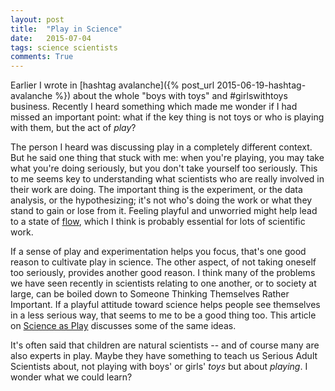 ```yaml
---
layout: post
title:  "Play in Science"
date:   2015-07-04
tags: science scientists
comments: True
---
```


Earlier I wrote in [hashtag avalanche]({% post_url 2015-06-19-hashtag-avalanche %}) about the whole
"boys with toys" and #girlswithtoys business. Recently I heard something which made me wonder if
I had missed an important point: what if the key thing is not toys or who is playing with them, but the act of *play*?

The person I heard was discussing play in a completely different context. But he said one thing that stuck with me:
when you're playing, you may take what you're doing seriously, but you don't take yourself too seriously.
This to me seems key to understanding what scientists who are really involved in their work are doing.
The important thing is the experiment, or the data analysis, or the hypothesizing; it's not who's doing
the work or what they stand to gain or lose from it. Feeling playful and unworried
might help lead to a state of [flow](http://www.pursuit-of-happiness.org/science-of-happiness/getting-in-the-flow/),
which I think is probably essential for lots of scientific work.

If a sense of play and experimentation helps you focus, that's one good reason to cultivate play in science. The other
aspect, of not taking oneself too seriously, provides another good reason. I think many of the problems we have
seen recently in scientists relating to one another, or to society at large, can be boiled down to Someone
Thinking Themselves Rather Important. If a playful attitude toward science helps people see themselves in a
less serious way, that seems to me to be a good thing too. This article on [Science as Play](http://www.americanscientist.org/issues/pub/science-as-play) discusses some of the same ideas.

It's often said that children are natural scientists -- and of course many are also experts in play. Maybe
they have something to teach us Serious Adult Scientists about, not playing with boys' or girls' *toys*
but about *playing*. I wonder what we could learn?

